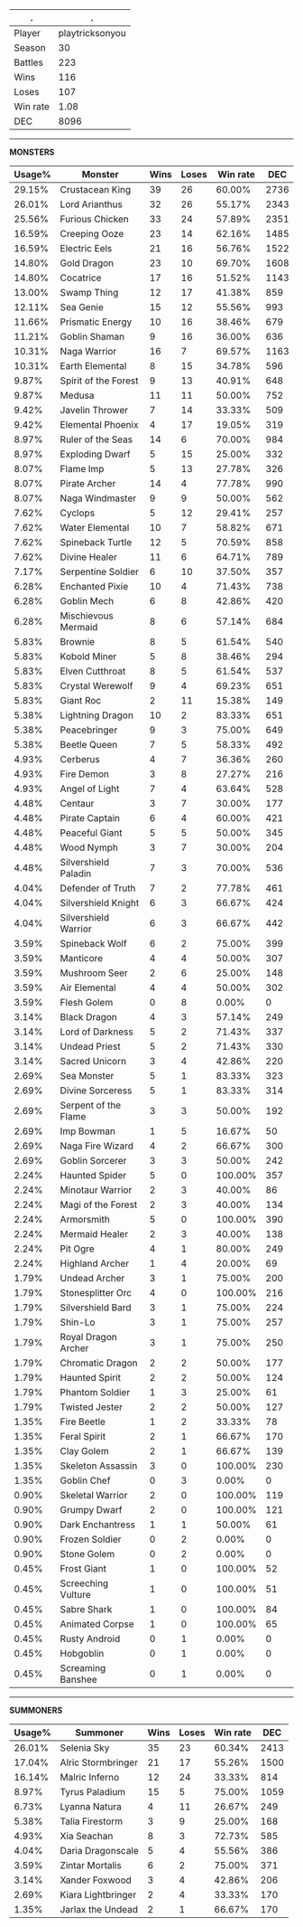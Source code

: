 .|.
|-|-
Player|playtricksonyou
Season|30
Battles|223
Wins|116
Loses|107
Win rate|1.08
DEC|8096

---
**MONSTERS**

Usage%|Monster|Wins|Loses|Win rate|DEC|
-|-|-|-|-|-|
29.15%|Crustacean King|39|26|60.00%|2736|
26.01%|Lord Arianthus|32|26|55.17%|2343|
25.56%|Furious Chicken|33|24|57.89%|2351|
16.59%|Creeping Ooze|23|14|62.16%|1485|
16.59%|Electric Eels|21|16|56.76%|1522|
14.80%|Gold Dragon|23|10|69.70%|1608|
14.80%|Cocatrice|17|16|51.52%|1143|
13.00%|Swamp Thing|12|17|41.38%|859|
12.11%|Sea Genie|15|12|55.56%|993|
11.66%|Prismatic Energy|10|16|38.46%|679|
11.21%|Goblin Shaman|9|16|36.00%|636|
10.31%|Naga Warrior|16|7|69.57%|1163|
10.31%|Earth Elemental|8|15|34.78%|596|
9.87%|Spirit of the Forest|9|13|40.91%|648|
9.87%|Medusa|11|11|50.00%|752|
9.42%|Javelin Thrower|7|14|33.33%|509|
9.42%|Elemental Phoenix|4|17|19.05%|319|
8.97%|Ruler of the Seas|14|6|70.00%|984|
8.97%|Exploding Dwarf|5|15|25.00%|332|
8.07%|Flame Imp|5|13|27.78%|326|
8.07%|Pirate Archer|14|4|77.78%|990|
8.07%|Naga Windmaster|9|9|50.00%|562|
7.62%|Cyclops|5|12|29.41%|257|
7.62%|Water Elemental|10|7|58.82%|671|
7.62%|Spineback Turtle|12|5|70.59%|858|
7.62%|Divine Healer|11|6|64.71%|789|
7.17%|Serpentine Soldier|6|10|37.50%|357|
6.28%|Enchanted Pixie|10|4|71.43%|738|
6.28%|Goblin Mech|6|8|42.86%|420|
6.28%|Mischievous Mermaid|8|6|57.14%|684|
5.83%|Brownie|8|5|61.54%|540|
5.83%|Kobold Miner|5|8|38.46%|294|
5.83%|Elven Cutthroat|8|5|61.54%|537|
5.83%|Crystal Werewolf|9|4|69.23%|651|
5.83%|Giant Roc|2|11|15.38%|149|
5.38%|Lightning Dragon|10|2|83.33%|651|
5.38%|Peacebringer|9|3|75.00%|649|
5.38%|Beetle Queen|7|5|58.33%|492|
4.93%|Cerberus|4|7|36.36%|260|
4.93%|Fire Demon|3|8|27.27%|216|
4.93%|Angel of Light|7|4|63.64%|528|
4.48%|Centaur|3|7|30.00%|177|
4.48%|Pirate Captain|6|4|60.00%|421|
4.48%|Peaceful Giant|5|5|50.00%|345|
4.48%|Wood Nymph|3|7|30.00%|204|
4.48%|Silvershield Paladin|7|3|70.00%|536|
4.04%|Defender of Truth|7|2|77.78%|461|
4.04%|Silvershield Knight|6|3|66.67%|424|
4.04%|Silvershield Warrior|6|3|66.67%|442|
3.59%|Spineback Wolf|6|2|75.00%|399|
3.59%|Manticore|4|4|50.00%|307|
3.59%|Mushroom Seer|2|6|25.00%|148|
3.59%|Air Elemental|4|4|50.00%|302|
3.59%|Flesh Golem|0|8|0.00%|0|
3.14%|Black Dragon|4|3|57.14%|249|
3.14%|Lord of Darkness|5|2|71.43%|337|
3.14%|Undead Priest|5|2|71.43%|330|
3.14%|Sacred Unicorn|3|4|42.86%|220|
2.69%|Sea Monster|5|1|83.33%|323|
2.69%|Divine Sorceress|5|1|83.33%|314|
2.69%|Serpent of the Flame|3|3|50.00%|192|
2.69%|Imp Bowman|1|5|16.67%|50|
2.69%|Naga Fire Wizard|4|2|66.67%|300|
2.69%|Goblin Sorcerer|3|3|50.00%|242|
2.24%|Haunted Spider|5|0|100.00%|357|
2.24%|Minotaur Warrior|2|3|40.00%|86|
2.24%|Magi of the Forest|2|3|40.00%|134|
2.24%|Armorsmith|5|0|100.00%|390|
2.24%|Mermaid Healer|2|3|40.00%|138|
2.24%|Pit Ogre|4|1|80.00%|249|
2.24%|Highland Archer|1|4|20.00%|69|
1.79%|Undead Archer|3|1|75.00%|200|
1.79%|Stonesplitter Orc|4|0|100.00%|216|
1.79%|Silvershield Bard|3|1|75.00%|224|
1.79%|Shin-Lo|3|1|75.00%|257|
1.79%|Royal Dragon Archer|3|1|75.00%|250|
1.79%|Chromatic Dragon|2|2|50.00%|177|
1.79%|Haunted Spirit|2|2|50.00%|124|
1.79%|Phantom Soldier|1|3|25.00%|61|
1.79%|Twisted Jester|2|2|50.00%|127|
1.35%|Fire Beetle|1|2|33.33%|78|
1.35%|Feral Spirit|2|1|66.67%|170|
1.35%|Clay Golem|2|1|66.67%|139|
1.35%|Skeleton Assassin|3|0|100.00%|230|
1.35%|Goblin Chef|0|3|0.00%|0|
0.90%|Skeletal Warrior|2|0|100.00%|119|
0.90%|Grumpy Dwarf|2|0|100.00%|121|
0.90%|Dark Enchantress|1|1|50.00%|61|
0.90%|Frozen Soldier|0|2|0.00%|0|
0.90%|Stone Golem|0|2|0.00%|0|
0.45%|Frost Giant|1|0|100.00%|52|
0.45%|Screeching Vulture|1|0|100.00%|51|
0.45%|Sabre Shark|1|0|100.00%|84|
0.45%|Animated Corpse|1|0|100.00%|65|
0.45%|Rusty Android|0|1|0.00%|0|
0.45%|Hobgoblin|0|1|0.00%|0|
0.45%|Screaming Banshee|0|1|0.00%|0|

---
**SUMMONERS**

Usage%|Summoner|Wins|Loses|Win rate|DEC|
-|-|-|-|-|-|
26.01%|Selenia Sky|35|23|60.34%|2413|
17.04%|Alric Stormbringer|21|17|55.26%|1500|
16.14%|Malric Inferno|12|24|33.33%|814|
8.97%|Tyrus Paladium|15|5|75.00%|1059|
6.73%|Lyanna Natura|4|11|26.67%|249|
5.38%|Talia Firestorm|3|9|25.00%|168|
4.93%|Xia Seachan|8|3|72.73%|585|
4.04%|Daria Dragonscale|5|4|55.56%|386|
3.59%|Zintar Mortalis|6|2|75.00%|371|
3.14%|Xander Foxwood|3|4|42.86%|206|
2.69%|Kiara Lightbringer|2|4|33.33%|170|
1.35%|Jarlax the Undead|2|1|66.67%|170|
